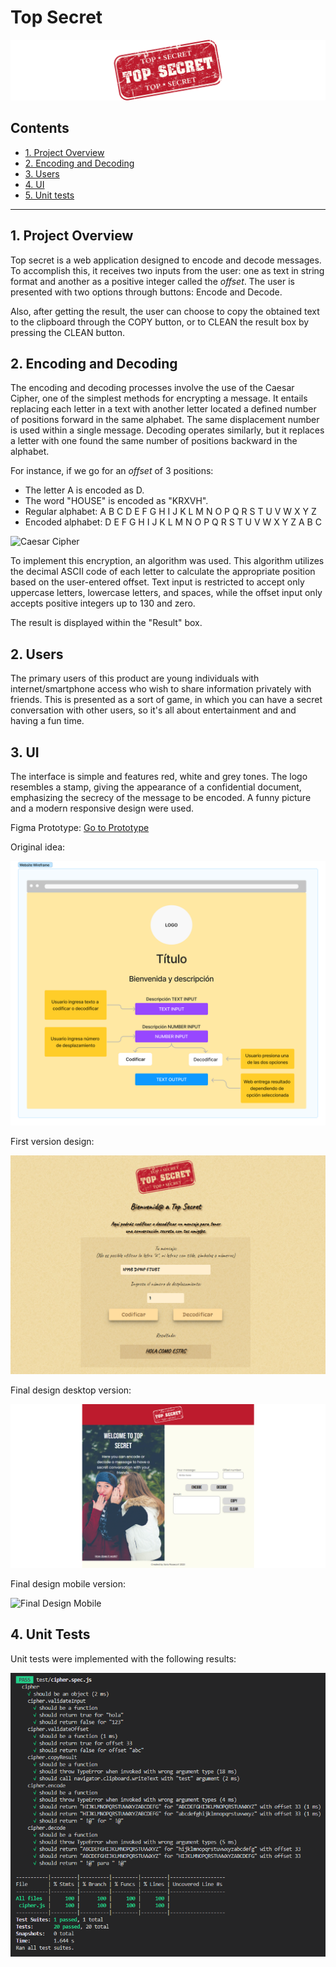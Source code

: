 # Top Secret

![Logo](https://github.com/sara-rioseco/DEV007-cipher/blob/main/src/assets/top-secret-logo-banner.png?raw=true)

## Contents

* [1. Project Overview](#1-project-overview)
* [2. Encoding and Decoding](#2-encoding-and-decoding)
* [3. Users](#2-users)
* [4. UI](#3-ui)
* [5. Unit tests](#4-unit-tests)

***

## 1. Project Overview

Top secret is a web application designed to encode and decode messages.
To accomplish this, it receives two inputs from the user: one as text in
string format and another as a positive integer called the _offset_.
The user is presented with two options through buttons:
Encode and Decode.

Also, after getting the result, the user can choose to copy the obtained
text to the clipboard through the COPY button, or to CLEAN the result box
by pressing the CLEAN button.

## 2. Encoding and Decoding

The encoding and decoding processes involve the use of the Caesar Cipher,
one of the simplest methods for encrypting a message. It entails replacing
each letter in a text with another letter located a defined number of
positions forward in the same alphabet. The same displacement number is
used within a single message. Decoding operates similarly, but it replaces
a letter with one found the same number of positions backward in
the alphabet.

For instance, if we go for an _offset_ of 3 positions:

* The letter A is encoded as D.
* The word "HOUSE" is encoded as "KRXVH".
* Regular alphabet: A B C D E F G H I J K L M N O P Q R S T U V W X Y Z
* Encoded alphabet: D E F G H I J K L M N O P Q R S T U V W X Y Z A B C

![Caesar Cipher](https://upload.wikimedia.org/wikipedia/commons/thumb/2/2b/Caesar3.svg/2000px-Caesar3.svg.png)

To implement this encryption, an algorithm was used. This algorithm utilizes
the decimal ASCII code of each letter to calculate the appropriate position
based on the user-entered offset. Text input is restricted to accept only
uppercase letters, lowercase letters, and spaces, while the offset input
only accepts positive integers up to 130 and zero.

The result is displayed within the "Result" box.

## 2. Users

The primary users of this product are young individuals with internet/smartphone
access who wish to share information privately with friends. This is presented
as a sort of game, in which you can have a secret conversation with other users,
so it's all about entertainment and and having a fun time.

## 3. UI

The interface is simple and features red, white and grey tones. The logo
resembles a stamp, giving the appearance of a confidential document,
emphasizing the secrecy of the message to be encoded. A funny picture and
a modern responsive design were used.

Figma Prototype: [Go to Prototype](https://www.figma.com/proto/ga5NaXlrktuCNs8KaJJoFh/Top-Secret?type=design&node-id=2-2&t=4lY8rNv0jwZdmlgx-1&scaling=min-zoom&page-id=0%3A1&mode=design)

Original idea:

![Project Prototype](https://github.com/sara-rioseco/DEV007-cipher/blob/main/src/assets/first-prototype.png?raw=true)

First version design:

![First Version Design](https://github.com/sara-rioseco/DEV007-cipher/blob/main/src/assets/first-version.png?raw=true)

Final design desktop version:

![Final Design Desktop](https://github.com/sara-rioseco/DEV007-cipher/blob/main/src/assets/final-design-desktop.png?raw=true)

Final design mobile version:

![Final Design Mobile](https://github.com/sara-rioseco/DEV007-cipher/blob/main/src/assets/final-design-mobile.png?raw=true)

## 4. Unit Tests

Unit tests were implemented with the following results:

![Unit Tests](https://github.com/sara-rioseco/DEV007-cipher/blob/main/src/assets/unit-tests.png?raw=true)
